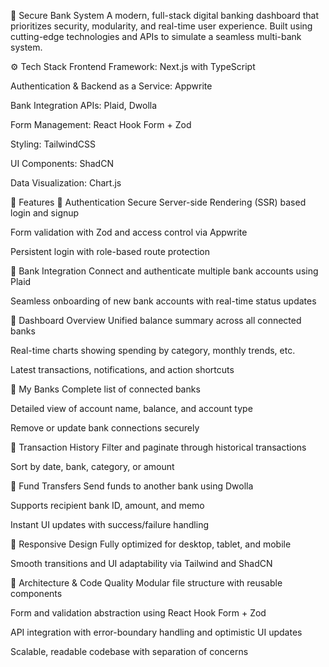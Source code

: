 🏦 Secure Bank System
A modern, full-stack digital banking dashboard that prioritizes security, modularity, and real-time user experience. Built using cutting-edge technologies and APIs to simulate a seamless multi-bank system.

⚙️ Tech Stack
Frontend Framework: Next.js with TypeScript

Authentication & Backend as a Service: Appwrite

Bank Integration APIs: Plaid, Dwolla

Form Management: React Hook Form + Zod

Styling: TailwindCSS

UI Components: ShadCN

Data Visualization: Chart.js

🔋 Features
🔐 Authentication
Secure Server-side Rendering (SSR) based login and signup

Form validation with Zod and access control via Appwrite

Persistent login with role-based route protection

🏦 Bank Integration
Connect and authenticate multiple bank accounts using Plaid

Seamless onboarding of new bank accounts with real-time status updates

🧾 Dashboard Overview
Unified balance summary across all connected banks

Real-time charts showing spending by category, monthly trends, etc.

Latest transactions, notifications, and action shortcuts

💼 My Banks
Complete list of connected banks

Detailed view of account name, balance, and account type

Remove or update bank connections securely

📜 Transaction History
Filter and paginate through historical transactions

Sort by date, bank, category, or amount

💸 Fund Transfers
Send funds to another bank using Dwolla

Supports recipient bank ID, amount, and memo

Instant UI updates with success/failure handling

📱 Responsive Design
Fully optimized for desktop, tablet, and mobile

Smooth transitions and UI adaptability via Tailwind and ShadCN

🧠 Architecture & Code Quality
Modular file structure with reusable components

Form and validation abstraction using React Hook Form + Zod

API integration with error-boundary handling and optimistic UI updates

Scalable, readable codebase with separation of concerns

